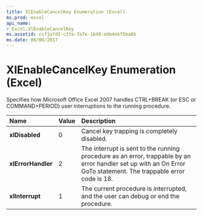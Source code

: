 ```yaml
---
title: XlEnableCancelKey Enumeration (Excel)
ms.prod: excel
api_name:
- Excel.XlEnableCancelKey
ms.assetid: ccf1a7d1-c2fe-7a7e-16d8-ebb4ebf5ba6b
ms.date: 06/08/2017
---
```



# XlEnableCancelKey Enumeration (Excel)

Specifies how Microsoft Office Excel 2007 handles CTRL+BREAK (or ESC or COMMAND+PERIOD) user interruptions to the running procedure.



|Name|Value|Description|
|:-----|:-----|:-----|
| **xlDisabled**|0|Cancel key trapping is completely disabled.|
| **xlErrorHandler**|2|The interrupt is sent to the running procedure as an error, trappable by an error handler set up with an On Error GoTo statement. The trappable error code is 18.|
| **xlInterrupt**|1|The current procedure is interrupted, and the user can debug or end the procedure.|

